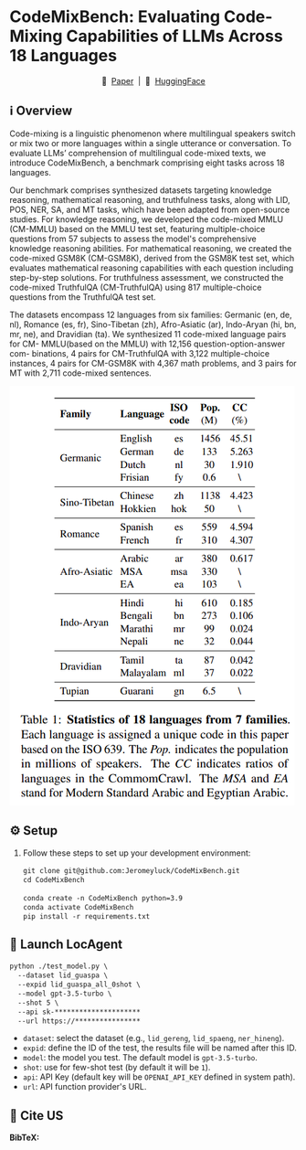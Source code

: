 # CodeMixBench: Evaluating Code-Mixing Capabilities of LLMs Across 18 Languages

<p align="center">
   📑&nbsp; <a href="https://arxiv.org/abs/2507.18791" target="_blank">Paper</a>
      &nbsp;|&nbsp; 🤗&nbsp; <a href="https://huggingface.co/datasets/CodeMixBench/CodeMixBench" target="_blank">HuggingFace</a>
</p>

## ℹ️ Overview
Code-mixing is a linguistic phenomenon where multilingual speakers switch or mix two or more languages within a single utterance or conversation. 
To evaluate LLMs’ comprehension of multilingual code-mixed texts, we introduce CodeMixBench, a benchmark comprising eight tasks across 18 languages. 

Our benchmark comprises synthesized datasets targeting knowledge reasoning, 
mathematical reasoning, and truthfulness tasks, along with LID, POS, NER, SA, and MT tasks, 
which have been adapted from open-source studies. 
For knowledge reasoning, we developed the code-mixed MMLU (CM-MMLU) based on the MMLU test set, 
featuring multiple-choice questions from 57 subjects to assess the model's comprehensive knowledge reasoning abilities. 
For mathematical reasoning, we created the code-mixed GSM8K (CM-GSM8K), derived from the GSM8K test set, 
which evaluates mathematical reasoning capabilities with each question including step-by-step solutions. 
For truthfulness assessment, we constructed the code-mixed TruthfulQA (CM-TruthfulQA) using 817 multiple-choice 
questions from the TruthfulQA test set. 

The datasets encompass 12 languages from six families: Germanic
(en, de, nl), Romance (es, fr), Sino-Tibetan (zh),
Afro-Asiatic (ar), Indo-Aryan (hi, bn, mr, ne), and
Dravidian (ta).
We synthesized 11 code-mixed language pairs for CM-
MMLU(based on the MMLU) with 12,156 question-option-answer com-
binations, 4 pairs for CM-TruthfulQA with 3,122
multiple-choice instances, 4 pairs for CM-GSM8K
with 4,367 math problems, and 3 pairs for MT with
2,711 code-mixed sentences.

![Statistics of 18 languages](pics/18languages.png)

## ⚙️ Setup
1. Follow these steps to set up your development environment:
   ```
   git clone git@github.com:Jeromeyluck/CodeMixBench.git
   cd CodeMixBench

   conda create -n CodeMixBench python=3.9
   conda activate CodeMixBench
   pip install -r requirements.txt
   ```
   
## 🚀 Launch LocAgent

   ```
   python ./test_model.py \
     --dataset lid_guaspa \
     --expid lid_guaspa_all_0shot \
     --model gpt-3.5-turbo \
     --shot 5 \
     --api sk-*********************
     --url https://****************
   ```
   - `dataset`: select the dataset (e.g., `lid_gereng`, `lid_spaeng`, `ner_hineng`).
   - `expid`: define the ID of the test, the results file will be named after this ID.
   - `model`: the model you test. The default model is `gpt-3.5-turbo`.
   - `shot`: use for few-shot test (by default it will be `1`).
   - `api`: API Key (default key will be `OPENAI_API_KEY` defined in system path).
   - `url`: API function provider's URL.



## 📑 Cite US

<!-- If there is a paper or blog post introducing the dataset, the APA and Bibtex information for that should go in this section. -->

**BibTeX:**

  ```
  ```
